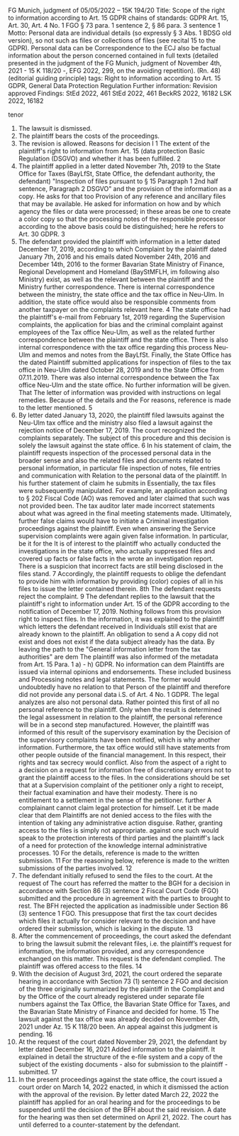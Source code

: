 FG Munich, judgment of 05/05/2022 – 15K 194/20
Title:
Scope of the right to information according to Art. 15 GDPR
chains of standards:
GDPR Art. 15, Art. 30, Art. 4 No. 1
FGO § 73 para. 1 sentence 2, § 86 para. 3 sentence 1
Motto:
Personal data are individual details (so expressly § 3 Abs. 1 BDSG old version), so not
such as files or collections of files (see recital 15 to the GDPR). Personal data can be
Correspondence to the ECJ also be factual information about the person concerned contained in full texts (detailed
presented in the judgment of the FG Munich, judgment of November 4th, 2021 - 15 K 118/20 -, EFG 2022, 299, on the
avoiding repetition). (Rn. 48) (editorial guiding principle)
tags:
Right to information according to Art. 15 GDPR, General Data Protection Regulation
Further information:
Revision approved
Findings:
StEd 2022, 461
StEd 2022, 461
BeckRS 2022, 16182
LSK 2022, 16182
 
tenor
1. The lawsuit is dismissed.
2. The plaintiff bears the costs of the proceedings.
3. The revision is allowed.
Reasons for decision
I
1
The extent of the plaintiff's right to information from Art. 15 (data protection
Basic Regulation (DSGVO) and whether it has been fulfilled.
2
1. The plaintiff applied in a letter dated November 7th, 2019 to the State Office for Taxes (BayLfSt,
State Office, the defendant authority, the defendant) "Inspection of files pursuant to § 15 Paragraph 1 2nd half sentence, Paragraph 2
DSGVO" and the provision of the information as a copy. He asks for that too
Provision of any reference and ancillary files that may be available. He asked for information on how
and by which agency the files or data were processed; in these areas be one
to create a color copy so that the processing notes of the responsible processor according to the above
basis could be distinguished; here he refers to Art. 30 GDPR.
3
2. The defendant provided the plaintiff with information in a letter dated December 17, 2019, according to which
Complaint by the plaintiff dated January 7th, 2016 and his emails dated November 24th, 2016 and December 14th, 2016 to the
former Bavarian State Ministry of Finance, Regional Development and Homeland (BayStMFLH, im
following also Ministry) exist, as well as the relevant between the plaintiff and the Ministry
further correspondence. There is internal correspondence between the
ministry, the state office and the tax office in Neu-Ulm. In addition, the state office would also be responsible
comments from another taxpayer on the complaints relevant here.
4
The state office had the plaintiff's e-mail from February 1st, 2019 regarding the
Supervision complaints, the application for bias and the criminal complaint against employees of the
Tax office Neu-Ulm, as well as the related further correspondence between the plaintiff and the
state office. There is also internal correspondence with the tax office regarding this process
Neu-Ulm and memos and notes from the BayLfSt. Finally, the State Office has the dated
Plaintiff submitted applications for inspection of files to the tax office in Neu-Ulm dated October 28, 2019 and to the
State Office from 07.11.2019. There was also internal correspondence between the
Tax office Neu-Ulm and the state office. No further information will be given. That
The letter of information was provided with instructions on legal remedies. Because of the details and the
For reasons, reference is made to the letter mentioned.
5
3. By letter dated January 13, 2020, the plaintiff filed lawsuits against the Neu-Ulm tax office
and the ministry also filed a lawsuit against the rejection notice of December 17, 2019. The court recognized the
complaints separately. The subject of this procedure and this decision is solely the lawsuit against the
state office.
6
In his statement of claim, the plaintiff requests inspection of the processed personal data
in the broader sense and also the related files and documents related to
personal information, in particular file inspection of notes, file entries and communication with
Relation to the personal data of the plaintiff. In his further statement of claim he submits in
Essentially, the tax files were subsequently manipulated. For example, an application according to §
202 Fiscal Code (AO) was removed and later claimed that such was not provided
been. The tax auditor later made incorrect statements about what was agreed in the final meeting
statements made. Ultimately, further false claims would have to initiate a
Criminal investigation proceedings against the plaintiff. Even when answering the
Service supervision complaints were again given false information. In particular, be it for the
It is of interest to the plaintiff who actually conducted the investigations in the state office, who
actually suppressed files and covered up facts or false facts in the
wrote an investigation report. There is a suspicion that incorrect facts are still being disclosed in the
files stand.
7
Accordingly, the plaintiff requests
to oblige the defendant to provide him with information by providing (color) copies of all in his files
to issue the letter contained therein.
8th
The defendant requests
reject the complaint.
9
The defendant replies to the lawsuit that the plaintiff's right to information under Art. 15 of the GDPR
according to the notification of December 17, 2019. Nothing follows from this provision
right to inspect files. In the information, it was explained to the plaintiff which letters the defendant received in
Individuals still exist that are already known to the plaintiff. An obligation to send a
A copy did not exist and does not exist if the data subject already has the data.
By leaving the path to the "General information letter from the tax authorities" are dem
The plaintiff was also informed of the metadata from Art. 15 Para. 1 a) - h) GDPR. No information can dem
Plaintiffs are issued via internal opinions and endorsements. These included business and
Processing notes and legal statements. The former would undoubtedly have no relation to that
Person of the plaintiff and therefore did not provide any personal data i.S. of Art. 4 No. 1 GDPR.
The legal analyzes are also not personal data. Rather pointed
this first of all no personal reference to the plaintiff. Only when the result is determined
the legal assessment in relation to the plaintiff, the personal reference will be in a second step
manufactured. However, the plaintiff was informed of this result of the supervisory examination by the
Decision of the supervisory complaints have been notified, which is why another
information. Furthermore, the tax office would still have statements from other people outside of the
financial management. In this respect, their rights and tax secrecy would conflict. Also from the
aspect of a right to a decision on a request for information free of discretionary errors
not to grant the plaintiff access to the files. In the considerations should be set that at a
Supervision complaint of the petitioner only a right to receipt, their factual examination
and have their modesty. There is no entitlement to a settlement in the sense of the petitioner. further
A complainant cannot claim legal protection for himself. Let it be made clear that dem
Plaintiffs are not denied access to the files with the intention of taking any administrative action
disguise. Rather, granting access to the files is simply not appropriate. against one
such would speak to the protection interests of third parties and the plaintiff's lack of a need for protection of the knowledge
internal administrative processes.
10
For the details, reference is made to the written submission.
11
For the reasoning below, reference is made to the written submissions of the parties involved.
12
4. The defendant initially refused to send the files to the court. At the request of
The court has referred the matter to the BGH for a decision in accordance with Section 86 (3) sentence 2
Fiscal Court Code (FGO) submitted and the procedure in agreement with the parties to
brought to rest. The BFH rejected the application as inadmissible under Section 86 (3) sentence 1 FGO. This
presuppose that first the tax court decides which files it actually for
consider relevant to the decision and have ordered their submission, which is lacking in the dispute.
13
5. After the commencement of proceedings, the court asked the defendant to bring the lawsuit
submit the relevant files, i.e. the plaintiff’s request for information, the information provided, and
any correspondence exchanged on this matter. This request is the defendant
complied. The plaintiff was offered access to the files.
14
6. With the decision of August 3rd, 2021, the court ordered the separate hearing in accordance with Section 73 (1) sentence 2 FGO
and decision of the three originally summarized by the plaintiff in the Complaint and by the
Office of the court already registered under separate file numbers against the
Tax Office, the Bavarian State Office for Taxes, and the Bavarian State Ministry of Finance
and decided for home.
15
The lawsuit against the tax office was already decided on November 4th, 2021 under Az. 15 K 118/20
been. An appeal against this judgment is pending.
16
7. At the request of the court dated November 29, 2021, the defendant by letter dated December 16, 2021
Added information to the plaintiff. It explained in detail the structure of the e-file system and
a copy of the subject of the existing documents - also for submission to the plaintiff - submitted.
17
8. In the present proceedings against the state office, the court issued a court order on March 14, 2022
enacted, in which it dismissed the action with the approval of the revision. By letter dated March 22, 2022
the plaintiff has applied for an oral hearing and for the proceedings to be suspended until the decision of the
BFH about the said revision. A date for the hearing was then set
determined on April 21, 2022. The court has until
deferred to a counter-statement by the defendant.
